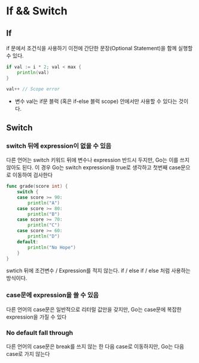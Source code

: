 # If && Switch

## If

if 문에서 조건식을 사용하기 이전에 간단한 문장(Optional Statement)을 함께 실행할 수 있다. 

~~~go
if val := i * 2; val < max {
    println(val)
}

val++ // Scope error
~~~
- 변수 val는 if문 블럭 (혹은 if-else 블럭 scope) 안에서만 사용할 수 있다는 것이다.


## Switch

### switch 뒤에 expression이 없을 수 있음

다른 언어는 switch 키워드 뒤에 변수나 expression 반드시 두지만, Go는 이를 쓰지 않아도 된다. 이 경우 Go는 switch expression을 true로 생각하고 첫번째 case문으로 이동하여 검사한다

~~~go
func grade(score int) {
    switch {
    case score >= 90:
        println("A")
    case score >= 80:
        println("B")
    case score >= 70:
        println("C")
    case score >= 60:
        println("D")
    default:
        println("No Hope")
    }
}  
~~~

swtich 뒤에 조건변수 / Expression를 적지 않는다. if / else if / else 처럼 사용하는 방식이다. 


### case문에 expression을 쓸 수 있음

다른 언어의 case문은 일반적으로 리터럴 값만을 갖지만, Go는 case문에 복잡한 expression을 가질 수 있다

### No default fall through

다른 언어의 case문은 break를 쓰지 않는 한 다음 case로 이동하지만, Go는 다음 case로 가지 않는다